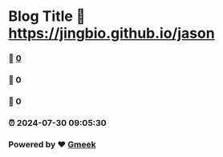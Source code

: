 # Blog Title :link: https://jingbio.github.io/jason 
### :page_facing_up: [0](https://jingbio.github.io/jason/tag.html) 
### :speech_balloon: 0 
### :hibiscus: 0 
### :alarm_clock: 2024-07-30 09:05:30 
### Powered by :heart: [Gmeek](https://github.com/Meekdai/Gmeek)
